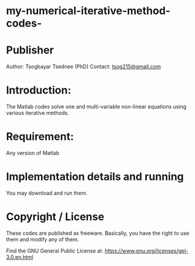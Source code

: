 # my-numerical-iterative-method-codes-

# Publisher
Author: Tsogbayar Tsednee (PhD) Contact: tsog215@gmail.com

# Introduction:
The Matlab codes solve one and multi-variable non-linear equations using various iterative methods.

# Requirement:
Any version of Matlab

# Implementation details and running
You may download and run them.

# Copyright / License
These codes are published as freeware. Basically, you have the right to use them and modify any of them.

Find the GNU General Public License at: https://www.gnu.org/licenses/gpl-3.0.en.html
